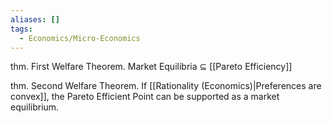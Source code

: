 ```yaml
---
aliases: []
tags:
  - Economics/Micro-Economics
---
```

thm. First Welfare Theorem. Market Equilibria $\subseteq$ [[Pareto Efficiency]]

thm. Second Welfare Theorem. If [[Rationality (Economics)|Preferences are convex]], the Pareto Efficient Point can be supported as a market equilibrium.
